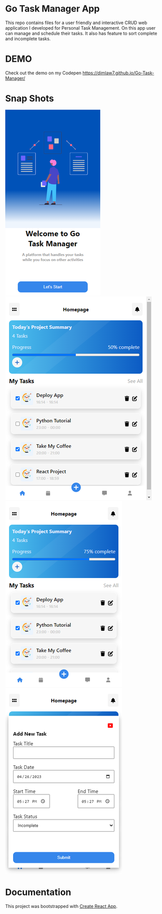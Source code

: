 # Go Task Manager App

This repo contains files for a user friendly and interactive CRUD web application I developed for Personal Task Management. On this app user can manage and schedule their tasks. It also has feature to sort complete and incomplete tasks.

DEMO
==========
Check out the demo on my Codepen https://dimlaw7.github.io/Go-Task-Manager/

Snap Shots
===================================

![App Splashscreen](src/screenshots/splashscreen.png "Splashscreen") ![App Homepage](src/screenshots/homepage.png "Homepage") ![App Progressbar](src/screenshots/progress-bar.png "Toggle Check to read progressbar") ![Form Modal](src/screenshots/modal-page.png "Modal page")

# Documentation

This project was bootstrapped with [Create React App](https://github.com/facebook/create-react-app).

